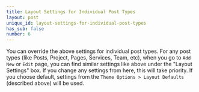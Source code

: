 ```yaml
---
title: Layout Settings for Individual Post Types
layout: post
unique_id: layout-settings-for-individual-post-types
has_sub: false
number: 6
---
```


You can override the above settings for individual post types. For any post types (like Posts, Project, Pages, Services, Team, etc), when you go to `Add New` or `Edit` page, you can find similar settings like above under the "Layout Settings" box. If you change any settings from here, this will take priority. If you choose default, settings from the `Theme Options > Layout Defaults` (described above) will be used.

<img alt="" src="{{ 'assets/images/6/6.1.png' | relative_url }}">




